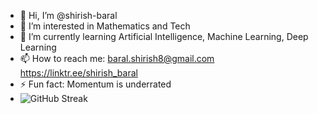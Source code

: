 - 👋 Hi, I’m @shirish-baral
- 👀 I’m interested in Mathematics and Tech
- 🌱 I’m currently learning Artificial Intelligence, Machine Learning, Deep Learning
- 📫 How to reach me: baral.shirish8@gmail.com      https://linktr.ee/shirish_baral
- ⚡ Fun fact: Momentum is underrated
- ![GitHub Streak](https://github-readme-streak-stats.herokuapp.com/?user=shirish-baral&theme=radical)



<!---
shirish-baral/shirish-baral is a ✨ special ✨ repository because its `README.md` (this file) appears on your GitHub profile.
You can click the Preview link to take a look at your changes.
--->
